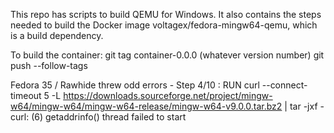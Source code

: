This repo has scripts to build QEMU for Windows. 
It also contains the steps needed to build the Docker image voltagex/fedora-mingw64-qemu, which is a build dependency.

To build the container:
git tag container-0.0.0 (whatever version number)
git push --follow-tags


Fedora 35 / Rawhide threw odd errors - 
Step 4/10 : RUN curl --connect-timeout 5 -L https://downloads.sourceforge.net/project/mingw-w64/mingw-w64/mingw-w64-release/mingw-w64-v9.0.0.tar.bz2 | tar -jxf -
curl: (6) getaddrinfo() thread failed to start


